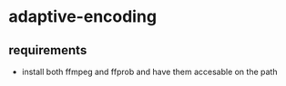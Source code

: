 # adaptive-encoding



## requirements

 - install both ffmpeg and ffprob and have them accesable on the path
